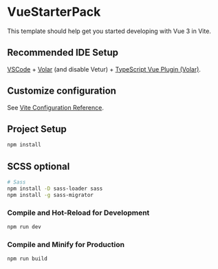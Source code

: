 # VueStarterPack

This template should help get you started developing with Vue 3 in Vite.

## Recommended IDE Setup

[VSCode](https://code.visualstudio.com/) + [Volar](https://marketplace.visualstudio.com/items?itemName=Vue.volar) (and disable Vetur) + [TypeScript Vue Plugin (Volar)](https://marketplace.visualstudio.com/items?itemName=Vue.vscode-typescript-vue-plugin).

## Customize configuration

See [Vite Configuration Reference](https://vitejs.dev/config/).

## Project Setup

```sh
npm install
```

## SCSS optional

```sh
# Sass
npm install -D sass-loader sass
npm install -g sass-migrator
```

### Compile and Hot-Reload for Development

```sh
npm run dev
```

### Compile and Minify for Production

```sh
npm run build
```
